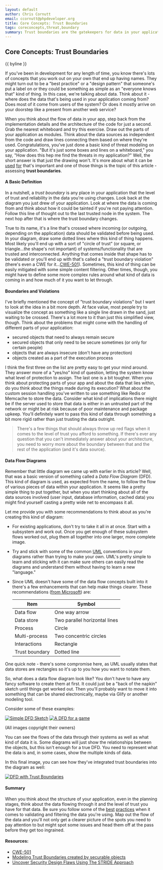 ```yaml
---
layout: default
author: Chris Cornutt
email: ccornutt@phpdeveloper.org
title: Core Concepts: Trust Boundaries
tags: coreconcepts,threat,boundary
summary: Trust boundaries are the gatekeepers for data in your applications.
---
```


Core Concepts: Trust Boundaries
--------------

{{ byline }}

If you've been in development for any length of time, you know there's lots of concepts
that you work out on your own that end up having names. They might turn out to be a "best
practice" or a "design pattern" that someone's put a label on or they could be something 
as simple as an "everyone knows that" kind of thing. In this case, we're talking about
data. Think about it - where does the data that's being used in your application coming
from? Does most of it come from users of the system? Or does it mostly arrive on your 
doorstep like a present from another web service?

When you think about the flow of data in your app, step back from the implementation
details and the architecture of the code for just a second. Grab the nearest whiteboard
and try this exercise. Draw out the parts of your application as modules. Think about the 
data sources as independent from the code and draw lines connecting them based on
where they're used. Congratulations, you've just done a basic kind of threat modeling on
your application. "But it's just some boxes and lines on a whiteboard," you say, "How does
this hep me find the threats in my application?" Well, the short answer is that just the 
drawing won't. It's more about what it can be [used](http://websecio.localhost/2012/11/19/STRIDEing-for-Security.html)
[for](http://websecio.localhost/2013/03/20/DREADing-Your-Security.html) that's important and
one of those things is the topic of this article - assessing **trust boundaries**.

#### A Basic Definition

In a nutshell, a *trust boundary* is any place in your application that the level of trust
and reliability in the data you're using changes. Look back at the diagram you just drew 
of your application. Look at where the data is coming from and think about how it could
be tainted if you're not paying attention. Follow this line of thought out to the last trusted 
node in the system. The next hop after that is where the trust boundary changes.

True to its name, it's a line that's crossed where incoming (or outgoing, depending on the
application) data should be validated before being used. In your diagram, draw some dotted
lines where this kind of thing happens. Most likely you'll end up with a sort of "circle of 
trust" (or square, or triangle...the shape's not important) of systems/functionality that are trusted
and interconnected. Anything that comes inside that shape has to be validated or you'll
end up with that's called a "trust boundary violation" (there's even a CWE for it...[CWE-501](http://cwe.mitre.org/data/definitions/501.html)). Sometimes, this kind of thing can be easily mitigated with 
some simple content filtering. Other times, though, you might have to define some more complex
rules around what kind of data is coming in and how much of it you want to let through.

#### Boundaries and Violations

I've briefly mentioned the concept of "trust boundary violations" but I want to look at 
the idea in a bit more depth. At face value, most people try to visualize the concept as 
something like a single line drawn in the sand, just waiting to be crossed. There's a lot
more to it than just this simplified view, though. Think about the problems that might come 
with the handling of different parts of your application:

- secured objects that need to always remain secure
- secured objects that only need to be secure sometimes (or only for certain people)
- objects that are always insecure (don't have any protection)
- objects created as a part of the execution process

I think the first three on the list are pretty easy to get your mind around. They answer more
of a "yes/no" kind of question, letting the system know what level of protection to assign.
The last one is a bit tougher. When you think about protecting parts of your app and about 
the data that lies within, do you think about the things made during its execution? What about
the custom session handling you've written to use something like Redis or Memcache to store the
data. Consider what kind of implications there might be if the server used to store that data is
either in an untrusted part of the network or might be at risk because of poor maintenance and
package upkeep. You'll definitely want to pass this kind of data through something a bit more 
rigid rather than just trusting the data outright.

> There's a few things that should always throw up red flags when it comes to the level of trust
> you afford to something. If there's ever any question that you can't immediately
> answer about your architecture, you need to worry more about the boundary between that and the 
> rest of the application (and it's data source).

#### Data Flow Diagrams

Remember that little diagram we came up with earlier in this article? Well, that was a basic
version of something called a *Data Flow Diagram* (DFD). This kind of diagram is used, as expected
from the name, to follow the flow of various pieces of data within your application. It seems
like a pretty simple thing to put together, but when you start thinking about all of the data 
sources involved (user input, database information, cached data) you might find yourself casting
a pretty wide net to encompass it all. 

Let me provide you with some recommendations to think about as you're creating this kind of diagram:

- For existing applications, don't try to take it all in at once. Start with a subsystem and work 
  out. Once you get enough of these subsystem flows worked out, plug them all together into one larger,
  more complete image.

- Try and stick with some of the common [UML](http://en.wikipedia.org/wiki/Unified_Modeling_Language) 
  conventions in your diagrams rather than trying to make your own. UML's pretty simple to learn
  and sticking wth it can make sure others can easily read the diagrams and understand them without
  having to learn a new "language."

- Since UML doesn't have some of the data flow concepts built into it there's a few enhancements
  that can help make things clearer. These recommendations ([from Microsoft](http://msdn.microsoft.com/en-us/magazine/cc163519.aspx)) are: 


  | Item | Symbol |
  |----------------|-------------------------------|
  | Data flow      | One way arrow                 |
  | Data store     | Two parallel horizontal lines |
  | Process        | Circle                        |
  | Multi-process  | Two concentric circles        |
  | Interactions   | Rectangle                     |
  | Trust boundary | Dotted line                   |

One quick note - there's some compromise here, as UML usually states that data stores are rectangles so it's up to you
how you want to notate them.

So, what does a data flow diagram look like? You don't have to have any fancy software to create them at
first. It could just be a "back of the napkin" sketch until things get worked out. Then you'll probably
want to move it into something that can be shared electronically, maybe via Glify or another modeling tool.

Consider some of these examples:

[![Simple DFD Sketch](http://chemistrylearning.com/wp-content/uploads/2009/04/image0063.jpg)](http://chemistrylearning.com/wp-content/uploads/2009/04/image0063.jpg)
[![A DFD for a game](http://www.perceptek.com.au/kteam/docs/images/level1_dfd.gif)](http://www.perceptek.com.au/kteam/docs/images/level1_dfd.gif)

(All images copyright their owners)

You can see the flows of the data through their systems as well as what kind of data it is. Some diagrams
will just show the relationships between the objects, but this isn't enough for a true DFD. You need to
represent what the data is and, in some cases, show the multiple kinds of data.

In this final image, you can see how they've integrated trust boundaries into the diagram as well:

[![DFD with Trust Boundaries](http://2we26u4fam7n16rz3a44uhbe1bq2.wpengine.netdna-cdn.com/wp-content/uploads/080411_1935_Application8.jpg)](http://2we26u4fam7n16rz3a44uhbe1bq2.wpengine.netdna-cdn.com/wp-content/uploads/080411_1935_Application8.jpg)

#### Summary

When you think about the structure of your application, even in the planning stages, think about the
data flowing through it and the level of trust you have for that data. Be sure you follow some of
the [best](/2012/09/14/Dirty-Data-Protect-App-Users.html) [practices](/2013/04/01/Effective-Validation-with-Respect.html)
when it comes to validating and filtering the data you're using. Map out the flow of the data and you'll
not only get a clearer picture of the spots you need to pay attention to but might spot some issues and 
head them off at the pass before they get too ingrained.


#### Resources:

- [CWE-501](http://cwe.mitre.org/data/definitions/501.html)
- [Modeling Trust Boundaries created by securable objects](https://www.usenix.org/legacy/event/woot08/tech/full_papers/miller/miller.pdf)
- [Uncover Security Design Flaws Using The STRIDE Approach](http://msdn.microsoft.com/en-us/magazine/cc163519.aspx)

